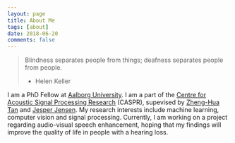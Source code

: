 ```yaml
---
layout: page
title: About Me
tags: [about]
date: 2018-06-20
comments: false
---
```




> Blindness separates people from things; deafness separates people from people.
> - Helen Keller



I am a PhD Fellow at [Aalborg University](https://www.en.aau.dk). I am a part of the [Centre for Acoustic Signal Processing Research](http://caspr.es.aau.dk) (CASPR), supevised by [Zheng-Hua Tan](http://kom.aau.dk/~zt/) and [Jesper Jensen](http://kom.aau.dk/~jje/). My research interests include machine learning, computer vision and signal processing. Currently, I am working on a project regarding audio-visual speech enhancement, hoping that my findings will improve the quality of life in people with a hearing loss.

